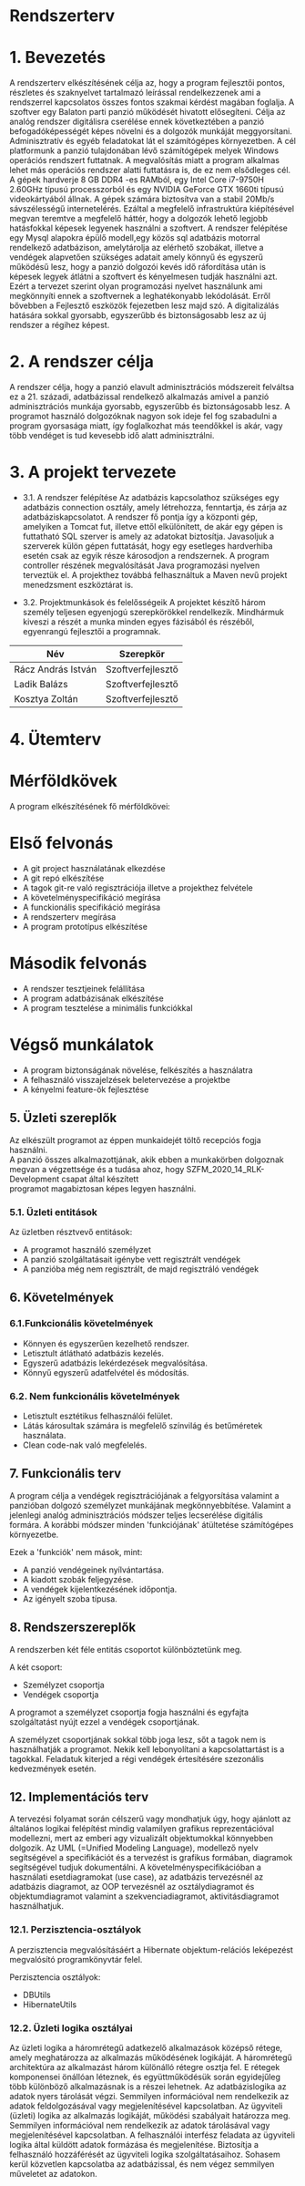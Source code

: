 # Rendszerterv

# 1. Bevezetés
A rendszerterv elkészítésének célja az, hogy a program fejlesztői pontos, részletes és szaknyelvet tartalmazó leírással rendelkezzenek ami a rendszerrel kapcsolatos összes fontos szakmai kérdést magában foglalja. A szoftver egy Balaton parti panzió működését hivatott elősegíteni. Célja az analóg rendszer digitálisra cserélése ennek következtében a panzió befogadóképességét képes növelni és a dolgozók munkáját meggyorsítani. Adminisztratív és egyéb feladatokat lát el számítógépes környezetben. A cél platformunk a panzió tulajdonában lévő számítógépek melyek Windows operációs rendszert futtatnak. A megvalósítás miatt a program alkalmas lehet más operációs rendszer alatti futtatásra is, de ez nem elsődleges cél. A gépek hardverje 8 GB DDR4 -es RAMból, egy Intel Core i7-9750H 2.60GHz típusú processzorból és egy NVIDIA GeForce GTX 1660ti típusú videokártyából állnak. A gépek számára biztosítva van a stabil 20Mb/s sávszélességű internetelérés. Ezáltal a megfelelő infrastruktúra kiépítésével megvan teremtve a megfelelő háttér, hogy a dolgozók lehető legjobb hatásfokkal képesek legyenek használni a szoftvert. A rendszer felépítése egy Mysql alapokra épülő modell,egy közös sql adatbázis motorral rendelkező adatbázison, amelytárolja az elérhető szobákat, illetve a vendégek alapvetően szükséges adatait amely könnyű és egyszerű működésű lesz, hogy a panzió dolgozói kevés idő ráfordítása után is képesek legyek átlátni a szoftvert és kényelmesen tudják használni azt. Ezért a tervezet szerint olyan programozási nyelvet használunk ami megkönnyíti ennek a szoftvernek a leghatékonyabb lekódolását. Erről bővebben a Fejlesztő eszközök fejezetben lesz majd szó. A digitalizálás hatására sokkal gyorsabb, egyszerűbb és biztonságosabb lesz az új rendszer a régihez képest.

# 2. A rendszer célja
A rendszer célja, hogy a panzió elavult adminisztrációs módszereit felváltsa ez a 21. századi, adatbázissal rendelkező alkalmazás amivel a panzió adminisztrációs munkája gyorsabb, egyszerűbb és biztonságosabb lesz. A programot használó dolgozóknak nagyon sok ideje fel fog szabadulni a program gyorsasága miatt, így foglalkozhat más teendőkkel is akár, vagy több vendéget is tud kevesebb idő alatt adminisztrálni.

# 3. A projekt tervezete

* 3.1. A rendszer felépítése
Az adatbázis kapcsolathoz szükséges egy adatbázis connection osztály,
amely létrehozza, fenntartja, és zárja az adatbáziskapcsolatot.
 A rendszer fő pontja így a központi gép, amelyiken a Tomcat fut, illetve ettől elkülönített, de akár egy gépen is futtatható SQL szerver is amely az adatokat biztosítja. Javasoljuk a szerverek külön gépen futtatását, hogy egy esetleges hardverhiba esetén csak az egyik része károsodjon a rendszernek. A program controller részének megvalósítását Java programozási nyelven terveztük el. A projekthez továbbá felhasználtuk a Maven nevű projekt menedzsment eszköztárat is.

* 3.2. Projektmunkások és felelősségeik
A projektet készítő három személy teljesen egyenjogú szerepkörökkel rendelkezik. Mindhármuk kiveszi a részét a munka minden egyes fázisából és részéből, egyenrangú fejlesztői a programnak.

| Név                | Szerepkör         |
|--------------------|-------------------|
| Rácz András István | Szoftverfejlesztő |
| Ladik Balázs       | Szoftverfejlesztő |
| Kosztya Zoltán     | Szoftverfejlesztő |

# 4. Ütemterv

# Mérföldkövek
A program elkészítésének fő mérföldkövei:

# Első felvonás
* A git project használatának elkezdése
* A git repó elkészítése
* A tagok git-re való regisztrációja illetve a projekthez felvétele
* A követelményspecifikáció megírása
* A funckionális specifikáció megírása
* A rendszerterv megírása
* A program prototípus elkészítése

# Második felvonás
* A rendszer tesztjeinek felállítása
* A program adatbázisának elkészítése
* A program tesztelése a minimális funkciókkal

# Végső munkálatok
* A program biztonságának növelése, felkészítés a használatra
* A felhasználó visszajelzések beletervezése a projektbe
* A kényelmi feature-ök fejlesztése

## 5. Üzleti szereplők  

Az elkészült programot az éppen munkaidejét töltő recepciós fogja használni.  
A panzió összes alkalmazottjának, akik ebben a munkakörben dolgoznak  
megvan a végzettsége és a tudása ahoz, hogy SZFM_2020_14_RLK-Development
 csapat által készített  
programot magabiztosan képes legyen használni.  

### 5.1. Üzleti entitások  

Az üzletben résztvevő entitások:  
- A programot használó személyzet 
- A panzió szolgáltatásait igénybe vett regisztrált vendégek  
- A panzióba még nem regisztrált, de majd regisztráló vendégek

## 6. Követelmények

### 6.1.Funkcionális követelmények 

- Könnyen és egyszerűen kezelhető rendszer.
- Letisztult átlátható adatbázis kezelés.
- Egyszerű adatbázis lekérdezések megvalósítása.
- Könnyű egyszerű adatfelvétel és módosítás.

### 6.2. Nem funkcionális követelmények

- Letisztult esztétikus felhasználói felület.
- Látás károsultak számára is megfelelő színvilág és betűméretek használata.
- Clean code-nak való megfelelés.

## 7. Funkcionális terv   

A program célja a vendégek regisztrációjának a felgyorsítása valamint a panzióban dolgozó személyzet
munkájának megkönnyebbítése. Valamint a jelenlegi analóg adminisztrációs módszer teljes lecserélése
digitális formára. A korábbi módszer minden 'funkciójának' átültetése számítógépes környezetbe.

Ezek a 'funkciók' nem mások, mint:

 - A panzió vendégeinek nyílvántartása.
 - A kiadott szobák feljegyzése.
 - A vendégek kijelentkezésének időpontja.
 - Az igényelt szoba típusa.

 ## 8. Rendszerszereplők  

A rendszerben két féle entitás csoportot különböztetünk meg.


A két csoport:
- Személyzet csoportja
- Vendégek csoportja

A programot a személyzet csoportja fogja használni és egyfajta szolgáltatást
nyújt ezzel a vendégek csoportjának.

A személyzet csoportjának sokkal több joga lesz, sőt a tagok nem is használhatják
a programot. Nekik kell lebonyolítani a kapcsolattartást is a tagokkal.
Feladatuk kiterjed a régi vendégek értesítésére szezonális kedvezmények esetén.

## 12. Implementációs terv

A tervezési folyamat során célszerű vagy mondhatjuk úgy, hogy ajánlott az általános logikai felépítést mindig valamilyen 
grafikus reprezentációval
modellezni, mert az emberi agy vizualizált objektumokkal könnyebben dolgozik.
Az UML (=Unified Modeling Language), modellező nyelv segítségével a specifikációt és 
a tervezést is grafikus
formában, diagramok segítségével tudjuk dokumentálni. A követelményspecifikációban a használati
esetdiagramokat (use case), az adatbázis tervezésnél az adatbázis diagramot, az OOP 
tervezésnél az
osztálydiagramot és objektumdiagramot valamint a szekvenciadiagramot, aktivitásdiagramot
használhatjuk.

### 12.1. Perzisztencia-osztályok 

A perzisztencia megvalósításáért a Hibernate objektum-relációs leképezést
megvalósító programkönyvtár felel.


Perzisztencia osztályok:
- DBUtils
- HibernateUtils
   
### 12.2. Üzleti logika osztályai  

Az üzleti logika a háromrétegű adatkezelő alkalmazások középső rétege, amely meghatározza 
az alkalmazás működésének logikáját.
A háromrétegű architektúra az alkalmazást három különálló rétegre osztja fel. E rétegek 
komponensei önállóan léteznek, és együttműködésük során egyidejűleg több különböző 
alkalmazásnak is a részei lehetnek.
Az adatbázislogika az adatok nyers tárolását végzi. Semmilyen információval nem rendelkezik 
az adatok feldolgozásával vagy megjelenítésével kapcsolatban.
Az ügyviteli (üzleti) logika az alkalmazás logikáját, működési szabályait határozza meg. 
Semmilyen információval nem rendelkezik az adatok tárolásával vagy megjelenítésével kapcsolatban.
A felhasználói interfész feladata az ügyviteli logika által küldött adatok formázása és
megjelenítése. Biztosítja a felhasználó hozzáférését az ügyviteli logika szolgáltatásaihoz. 
Sohasem kerül közvetlen kapcsolatba az adatbázissal, és nem végez semmilyen műveletet az 
adatokon.

